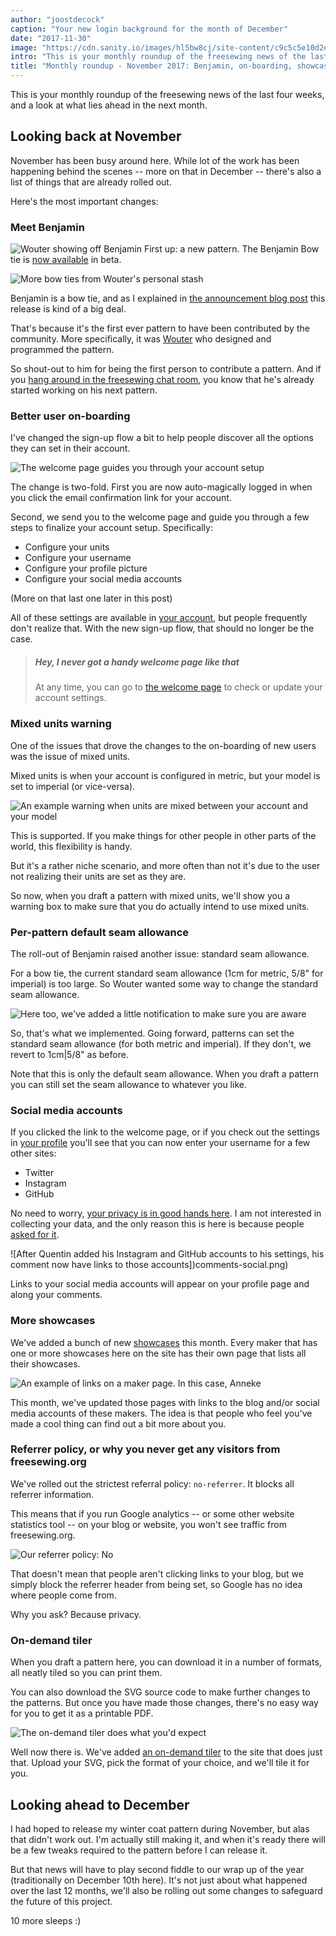 ```yaml
---
author: "joostdecock"
caption: "Your new login background for the month of December"
date: "2017-11-30"
image: "https://cdn.sanity.io/images/hl5bw8cj/site-content/c9c5c5e10d2ed6e9f2935b047afa76c1ddd7c834-2000x1333.jpg"
intro: "This is your monthly roundup of the freesewing news of the last four weeks, and a look at what lies ahead in the next month."
title: "Monthly roundup - November 2017: Benjamin, on-boarding, showcases, and our on-demand tiler [Nicht übersetzt]"
---
```



This is your monthly roundup of the freesewing news of the last four weeks, and a look at what lies ahead in the next month.

## Looking back at November
November has been busy around here. While lot of the work has been happening behind the scenes
-- more on that in December -- there's also a list of things that are already rolled out.

Here's the most important changes:

### Meet Benjamin
![Wouter showing off Benjamin](https://posts.freesewing.org/uploads/benjamin_fc9844f4bd.jpg)
First up: a new pattern. The Benjamin Bow tie is [now available](/patterns/benjamin) in beta.

![More bow ties from Wouter's personal stash](https://posts.freesewing.org/uploads/bowties_4f3e05ec53.jpg)

Benjamin is a bow tie, and as I explained in [the announcement blog post](/en/blog/benjamin-bow-tie-beta/) 
this release is kind of a big deal.

That's because it's the first ever pattern to have been contributed by the community.
More specifically, it was [Wouter](/users/xdpug) who designed and programmed the pattern.

So shout-out to him for being the first person to contribute a pattern. And if you
[hang around in the freesewing chat room](https://discord.freesewing.org/), 
you know that he's already started working on his next pattern.


### Better user on-boarding

I've changed the sign-up flow a bit to help people discover all the options they can set in their account.

![The welcome page guides you through your account setup](https://posts.freesewing.org/uploads/welcome_e02a39ca3b.png)

The change is two-fold. First you are now auto-magically logged in
when you click the email confirmation link for your account.

Second, we send you to the welcome page and guide you
through a few steps to finalize your account setup. Specifically:

 - Configure your units
 - Configure your username
 - Configure your profile picture
 - Configure your social media accounts

(More on that last one later in this post) 

All of these settings are available in [your account](/account), but people
frequently don't realize that.
With the new sign-up flow, that should no longer be the case.

> ##### Hey, I never got a handy welcome page like that
> At any time, you can go to [the welcome page](/welcome) 
> to check or update your account settings.

### Mixed units warning

One of the issues that drove the changes to the on-boarding of new users was the 
issue of mixed units.

Mixed units is when your account is configured in metric, but your model is set
to imperial (or vice-versa).

![An example warning when units are mixed between your account and your model](https://posts.freesewing.org/uploads/units_mismatch_warning_058d7de9b4.png)

This is supported. If you make things for other people in other parts of the world,
this flexibility is handy.

But it's a rather niche scenario, and more often than not it's due to the user not 
realizing their units are set as they are.

So now, when you draft a pattern with mixed units, we'll show you a warning box to make
sure that you do actually intend to use mixed units. 

### Per-pattern default seam allowance
The roll-out of Benjamin raised another issue: standard seam allowance.

For a bow tie, the current standard seam allowance (1cm for metric, 5/8" for imperial)
is too large. So Wouter wanted some way to change the standard seam allowance.

![Here too, we've added a little notification to make sure you are aware](https://posts.freesewing.org/uploads/non_standard_sa_warning_e5046e98a7.png)

So, that's what we implemented. Going forward, patterns can set the standard seam allowance
(for both metric and imperial). If they don't, we revert to 1cm|5/8" as before.

Note that this is only the default seam allowance. When you draft a pattern you can still 
set the seam allowance to whatever you like.

### Social media accounts

If you clicked the link to the welcome page, or if you check out the 
settings in [your profile](/profile) you'll see that you can now enter your
username for a few other sites:

 - Twitter
 - Instagram
 - GitHub

No need to worry, [your privacy is in good hands here](/blog/privacy-choices/). 
I am not interested in collecting your data, and the only reason
this is here is because people [asked for it](https://github.com/freesewing/site/issues/184).

![After Quentin added his Instagram and GitHub accounts to his settings, his comment now have links to those accounts])comments-social.png)

Links to your social media accounts will appear on your profile page and along your comments.

### More showcases

We've added a bunch of new [showcases](/showcase) this month.
Every maker that has one or more showcases here on the site has their own page
that lists all their showcases. 

![An example of links on a maker page. In this case, Anneke](https://posts.freesewing.org/uploads/maker_links_8504a1b00d.png)

This month, we've updated those pages with links to the blog and/or social media
accounts of these makers. 
The idea is that people who feel you've made a cool thing can find out a bit more about you.

### Referrer policy, or why you never get any visitors from freesewing.org

We've rolled out the strictest referral policy: `no-referrer`. It blocks all referrer information.

This means that if you run Google analytics -- or some other website statistics tool --
on your blog or website, you won't see traffic from freesewing.org.

![Our referrer policy: No](https://posts.freesewing.org/uploads/no_13049a23c3.gif)

That doesn't mean that people aren't clicking links to your blog, but we simply
block the referrer header from being set, so Google has no idea where people come from.

Why you ask? Because privacy.

### On-demand tiler
When you draft a pattern here, you can download it in a number of formats, all neatly tiled 
so you can print them.

You can also download the SVG source code to make further changes to the patterns.
But once you have made those changes, there's no easy way for you to get it as a printable PDF.

![The on-demand tiler does what you'd expect](tiler.svg)

Well now there is. We've added [an on-demand tiler](/tools/tiler) to the site that does just that.
Upload your SVG, pick the format of your choice, and we'll tile it for you.

## Looking ahead to December

I had hoped to release my winter coat pattern during November, but alas that didn't work out.
I'm actually still making it, and when it's ready there will be a few tweaks required to the pattern
before I can release it.

But that news will have to play second fiddle to our wrap up of the year
(traditionally on December 10th here). It's not just about what happened over the last 12 months,
we'll also be rolling out some changes to safeguard the future of this project.

10 more sleeps :)


